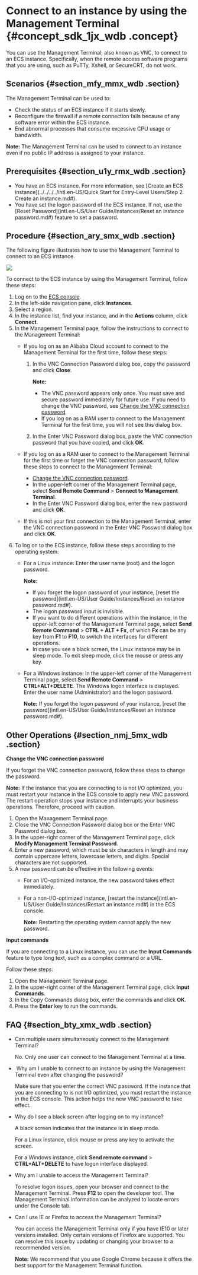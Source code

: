 # Connect to an instance by using the Management Terminal {#concept_sdk_1jx_wdb .concept}

You can use the Management Terminal, also known as VNC, to connect to an ECS instance. Specifically, when the remote access software programs that you are using, such as PuTTy, Xshell, or SecureCRT, do not work.

## Scenarios {#section_mfy_mmx_wdb .section}

The Management Terminal can be used to:

-   Check the status of an ECS instance if it starts slowly.
-   Reconfigure the firewall if a remote connection fails because of any software error within the ECS instance.
-   End abnormal processes that consume excessive CPU usage or bandwidth.

**Note:** The Management Terminal can be used to connect to an instance even if no public IP address is assigned to your instance.

## Prerequisites {#section_u1y_rmx_wdb .section}

-   You have an ECS instance. For more information, see [Create an ECS instance](../../../../intl.en-US/Quick Start for Entry-Level Users/Step 2. Create an instance.md#).
-   You have set the logon password of the ECS instance. If not, use the [Reset Password](intl.en-US/User Guide/Instances/Reset an instance password.md#) feature to set a password.

## Procedure {#section_ary_smx_wdb .section}

The following figure illustrates how to use the Management Terminal to connect to an ECS instance.

![](http://static-aliyun-doc.oss-cn-hangzhou.aliyuncs.com/assets/img/9619/5162_en-US.png)

To connect to the ECS instance by using the Management Terminal, follow these steps:

1.  Log on to the [ECS console](https://ecs.console.aliyun.com/#/home).
2.  In the left-side navigation pane, click **Instances**.
3.  Select a region.
4.  In the instance list, find your instance, and in the **Actions** column, click **Connect**.
5.  In the Management Terminal page, follow the instructions to connect to the Management Terminal:
    -   If you log on as an Alibaba Cloud account to connect to the Management Terminal for the first time, follow these steps:

        1.  In the VNC Connection Password dialog box, copy the password and click **Close**.

            **Note:** 

            -   The VNC password appears only once. You must save and secure password immediately for future use. If you need to change the VNC password, see [Change the VNC connection password](#password).
            -   If you log on as a RAM user to connect to the Management Terminal for the first time, you will not see this dialog box.
        2.  In the Enter VNC Password dialog box, paste the VNC connection password that you have copied, and click **OK**.
    -   If you log on as a RAM user to connect to the Management Terminal for the first time or forget the VNC connection password, follow these steps to connect to the Management Terminal:
        -   [Change the VNC connection password](#password).
        -   In the upper-left corner of the Management Terminal page, select **Send Remote Command** \> **Connect to Management Terminal**.
        -   In the Enter VNC Password dialog box, enter the new password and click **OK**.
    -   If this is not your first connection to the Management Terminal, enter the VNC connection password in the Enter VNC Password dialog box and click **OK**.
6.  To log on to the ECS instance, follow these steps according to the operating system:
    -   For a Linux instance: Enter the user name \(root\) and the logon password.

        **Note:** 

        -   If you forget the logon password of your instance, [reset the password](intl.en-US/User Guide/Instances/Reset an instance password.md#).
        -   The logon password input is invisible.
        -   If you want to do different operations within the instance, in the upper-left corner of the Management Terminal page, select **Send Remote Command** \> **CTRL + ALT + Fx**, of which **Fx** can be any key from **F1** to **F10**, to switch the interfaces for different operations.
        -   In case you see a black screen, the Linux instance may be in sleep mode. To exit sleep mode, click the mouse or press any key.
    -   For a Windows instance: In the upper-left corner of the Management Terminal page, select **Send Remote Command** \> **CTRL+ALT+DELETE**. The Windows logon interface is displayed. Enter the user name \(Administrator\) and the logon password.

        **Note:** If you forget the logon password of your instance, [reset the password](intl.en-US/User Guide/Instances/Reset an instance password.md#).


## Other Operations {#section_nmj_5mx_wdb .section}

**Change the VNC connection password**

If you forget the VNC connection password, follow these steps to change the password.

**Note:** If the instance that you are connecting to is not I/O optimized, you must restart your instance in the ECS console to apply new VNC password. The restart operation stops your instance and interrupts your business operations. Therefore, proceed with caution.

1.  Open the Management Terminal page.
2.  Close the VNC Connection Password dialog box or the Enter VNC Password dialog box.
3.  In the upper-right corner of the Management Terminal page, click **Modify Management Terminal Password**.
4.  Enter a new password, which must be six characters in length and may contain uppercase letters, lowercase letters, and digits. Special characters are not supported.
5.  A new password can be effective in the following events:
    -   For an I/O-optimized instance, the new password takes effect immediately.
    -   For a non-I/O-optimized instance, [restart the instance](intl.en-US/User Guide/Instances/Restart an instance.md#) in the ECS console.

        **Note:** Restarting the operating system cannot apply the new password.


**Input commands**

If you are connecting to a Linux instance, you can use the **Input Commands** feature to type long text, such as a complex command or a URL.

Follow these steps:

1.  Open the Management Terminal page.
2.  In the upper-right corner of the Management Terminal page, click **Input Commands**.
3.  In the Copy Commands dialog box, enter the commands and click **OK**.
4.  Press the **Enter** key to run the commands.

## FAQ {#section_bty_xmx_wdb .section}

-   Can multiple users simultaneously connect to the Management Terminal?

    No. Only one user can connect to the Management Terminal at a time.

-    Why am I unable to connect to an instance by using the Management Terminal even after changing the password?

    Make sure that you enter the correct VNC password. If the instance that you are connecting to is not I/O optimized, you must restart the instance in the ECS console. This action helps the new VNC password to take effect.

-   Why do I see a black screen after logging on to my instance?

    A black screen indicates that the instance is in sleep mode.

    For a Linux instance, click mouse or press any key to activate the screen.

    For a Windows instance, click **Send remote command** \> **CTRL+ALT+DELETE** to have logon interface displayed.

-   Why am I unable to access the Management Terminal?

    To resolve logon issues, open your browser and connect to the Management Terminal. Press **F12** to open the developer tool. The Management Terminal information can be analyzed to locate errors under the Console tab.

-   Can I use IE or Firefox to access the Management Terminal?

    You can access the Management Terminal only if you have IE10 or later versions installed. Only certain versions of Firefox are supported. You can resolve this issue by updating or changing your browser to a recommended version.

    **Note:** We recommend that you use Google Chrome because it offers the best support for the Management Terminal function.


